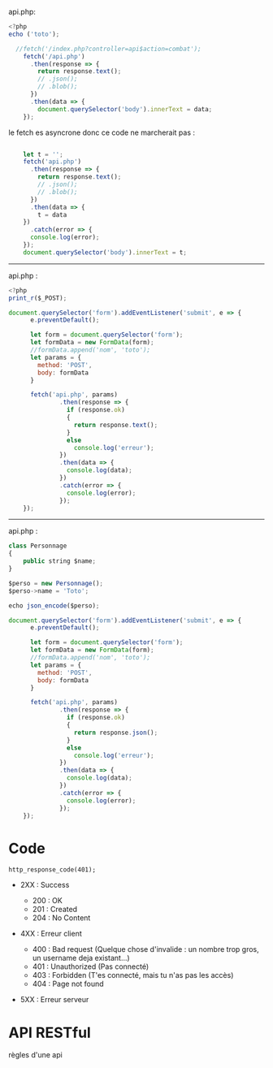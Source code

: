 api.php:
```js
<?php
echo ('toto');
```


```js
  //fetch('/index.php?controller=api$action=combat');
    fetch('/api.php')
      .then(response => {
        return response.text();
        // .json();
        // .blob();
      })
      .then(data => {
        document.querySelector('body').innerText = data;
    });
```

le fetch es asyncrone donc ce code ne marcherait pas :
```js

    let t = '';
    fetch('api.php')
      .then(response => {
        return response.text();
        // .json();
        // .blob();
      })
      .then(data => {
        t = data
    })
      .catch(error => {
      console.log(error);
    });
    document.querySelector('body').innerText = t;

```

---
api.php :
```js
<?php
print_r($_POST);
```

```js
document.querySelector('form').addEventListener('submit', e => {
      e.preventDefault();

      let form = document.querySelector('form');
      let formData = new FormData(form);
      //formData.append('nom', 'toto');
      let params = {
        method: 'POST',
        body: formData
      }

      fetch('api.php', params)
              .then(response => {
                if (response.ok)
                {
                  return response.text();
                }
                else
                  console.log('erreur');
              })
              .then(data => {
                console.log(data);
              })
              .catch(error => {
                console.log(error);
              });
    });
```

---
api.php :
```js
class Personnage
{
    public string $name;
}

$perso = new Personnage();
$perso->name = 'Toto';

echo json_encode($perso);
```

```js
document.querySelector('form').addEventListener('submit', e => {
      e.preventDefault();

      let form = document.querySelector('form');
      let formData = new FormData(form);
      //formData.append('nom', 'toto');
      let params = {
        method: 'POST',
        body: formData
      }

      fetch('api.php', params)
              .then(response => {
                if (response.ok)
                {
                  return response.json();
                }
                else
                  console.log('erreur');
              })
              .then(data => {
                console.log(data);
              })
              .catch(error => {
                console.log(error);
              });
    });
```

# Code
`http_response_code(401);`
- 2XX : Success
  - 200 : OK
  - 201 : Created
  - 204 : No Content

- 4XX : Erreur client
  - 400 : Bad request (Quelque chose d'invalide : un nombre trop gros, un username deja existant...)
  - 401 : Unauthorized (Pas connecté)
  - 403 : Forbidden (T'es connecté, mais tu n'as pas les accès)
  - 404 : Page not found

- 5XX : Erreur serveur

# API RESTful
règles d'une api